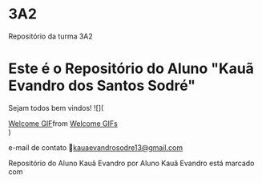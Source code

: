 # 3A2
Repositório da turma 3A2
# Este é o Repositório do Aluno "Kauã Evandro dos Santos Sodré"
Sejam todos bem vindos!
![](<div class="tenor-gif-embed" data-postid="21223608" data-share-method="host" data-aspect-ratio="1" data-width="100%"><a href="https://tenor.com/view/welcome-gif-21223608">Welcome GIF</a>from <a href="https://tenor.com/search/welcome-gifs">Welcome GIFs</a></div> <script type="text/javascript" async src="https://tenor.com/embed.js"></script>)

e-mail de contato 📩kauaevandrosodre13@gmail.com

Repositório do Aluno Kauã Evandro por Aluno Kauã Evandro está marcado com 
